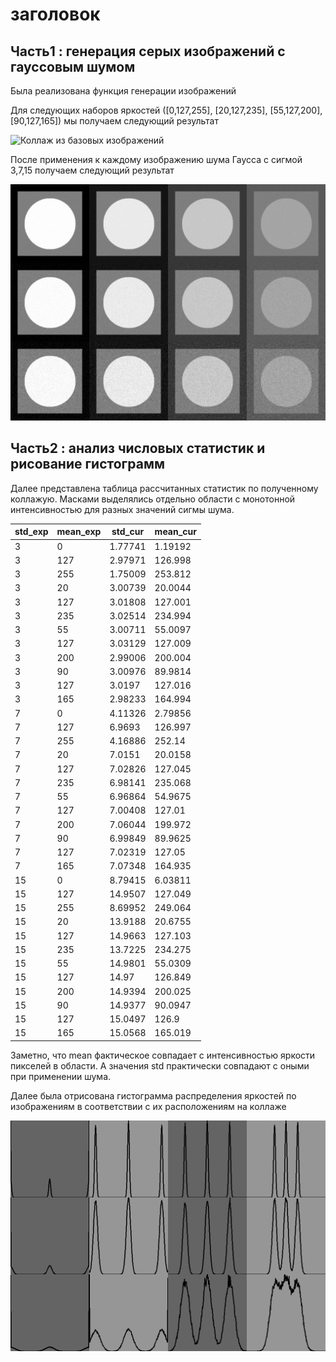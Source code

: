 # заголовок

## Часть1 : генерация серых изображений с гауссовым шумом

Была реализована функция генерации изображений

Для следующих наборов яркостей ([0,127,255], [20,127,235], [55,127,200], [90,127,165]) мы получаем следующий результат

![Коллаж из базовых изображений](misis2025s-22-3-pozoyan-r-o/output/gray2.png)

После применения к каждому изображению шума Гаусса с сигмой 3,7,15 получаем следующий результат  

![коллаж из зашумленных изображений](../../output/gamma2.png)


## Часть2 : анализ числовых статистик и рисование гистограмм

Далее представлена таблица рассчитанных статистик по полученному коллажую. Масками выделялись отдельно области с монотонной интенсивностью для разных значений сигмы шума.

| std_exp | mean_exp | std_cur | mean_cur |
| --- | --- | --- | --- |
| 3 | 0 | 1.77741 | 1.19192 |
| 3 | 127 | 2.97971 | 126.998 |
| 3 | 255 | 1.75009 | 253.812 |
| 3 | 20 | 3.00739 | 20.0044 |
| 3 | 127 | 3.01808 | 127.001 |
| 3 | 235 | 3.02514 | 234.994 |
| 3 | 55 | 3.00711 | 55.0097 |
| 3 | 127 | 3.03129 | 127.009 |
| 3 | 200 | 2.99006 | 200.004 |
| 3 | 90 | 3.00976 | 89.9814 |
| 3 | 127 | 3.0197 | 127.016 |
| 3 | 165 | 2.98233 | 164.994 |
| 7 | 0 | 4.11326 | 2.79856 |
| 7 | 127 | 6.9693 | 126.997 |
| 7 | 255 | 4.16886 | 252.14 |
| 7 | 20 | 7.0151 | 20.0158 |
| 7 | 127 | 7.02826 | 127.045 |
| 7 | 235 | 6.98141 | 235.068 |
| 7 | 55 | 6.96864 | 54.9675 |
| 7 | 127 | 7.00408 | 127.01 |
| 7 | 200 | 7.06044 | 199.972 |
| 7 | 90 | 6.99849 | 89.9625 |
| 7 | 127 | 7.02319 | 127.05 |
| 7 | 165 | 7.07348 | 164.935 |
| 15 | 0 | 8.79415 | 6.03811 |
| 15 | 127 | 14.9507 | 127.049 |
| 15 | 255 | 8.69952 | 249.064 |
| 15 | 20 | 13.9188 | 20.6755 |
| 15 | 127 | 14.9663 | 127.103 |
| 15 | 235 | 13.7225 | 234.275 |
| 15 | 55 | 14.9801 | 55.0309 |
| 15 | 127 | 14.97 | 126.849 |
| 15 | 200 | 14.9394 | 200.025 |
| 15 | 90 | 14.9377 | 90.0947 |
| 15 | 127 | 15.0497 | 126.9 |
| 15 | 165 | 15.0568 | 165.019 |

Заметно, что mean фактическое совпадает с интенсивностью яркости пикселей в области. А значения std практически совпадают с оными при применении шума.

Далее была отрисована гистограмма распределения яркостей по изображениям в соответствии с их расположениям на коллаже

![Гистограмма яркости](../../output/hist2.png)
